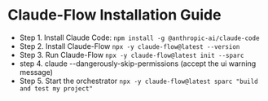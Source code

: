 # Claude-Flow Installation Guide

- Step 1. Install Claude Code: ``` npm install -g @anthropic-ai/claude-code ```
- Step 2. Install Claude-Flow ``` npx -y claude-flow@latest --version ```
- Step 3. Run Claude-Flow ``` npx -y claude-flow@latest init --sparc ```
- step 4. claude --dangerously-skip-permissions (accept the ui warning message)
- Step 5. Start the orchestrator ``` npx -y claude-flow@latest sparc "build and test my project" ```
